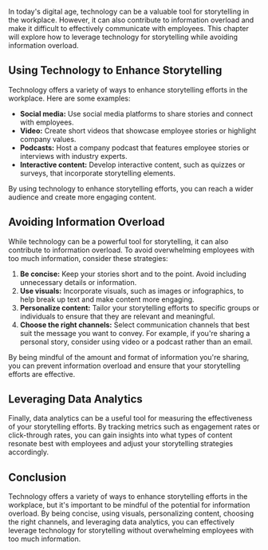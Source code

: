 
In today's digital age, technology can be a valuable tool for storytelling in the workplace. However, it can also contribute to information overload and make it difficult to effectively communicate with employees. This chapter will explore how to leverage technology for storytelling while avoiding information overload.

Using Technology to Enhance Storytelling
----------------------------------------

Technology offers a variety of ways to enhance storytelling efforts in the workplace. Here are some examples:

* **Social media:** Use social media platforms to share stories and connect with employees.
* **Video:** Create short videos that showcase employee stories or highlight company values.
* **Podcasts:** Host a company podcast that features employee stories or interviews with industry experts.
* **Interactive content:** Develop interactive content, such as quizzes or surveys, that incorporate storytelling elements.

By using technology to enhance storytelling efforts, you can reach a wider audience and create more engaging content.

Avoiding Information Overload
-----------------------------

While technology can be a powerful tool for storytelling, it can also contribute to information overload. To avoid overwhelming employees with too much information, consider these strategies:

1. **Be concise:** Keep your stories short and to the point. Avoid including unnecessary details or information.
2. **Use visuals:** Incorporate visuals, such as images or infographics, to help break up text and make content more engaging.
3. **Personalize content:** Tailor your storytelling efforts to specific groups or individuals to ensure that they are relevant and meaningful.
4. **Choose the right channels:** Select communication channels that best suit the message you want to convey. For example, if you're sharing a personal story, consider using video or a podcast rather than an email.

By being mindful of the amount and format of information you're sharing, you can prevent information overload and ensure that your storytelling efforts are effective.

Leveraging Data Analytics
-------------------------

Finally, data analytics can be a useful tool for measuring the effectiveness of your storytelling efforts. By tracking metrics such as engagement rates or click-through rates, you can gain insights into what types of content resonate best with employees and adjust your storytelling strategies accordingly.

Conclusion
----------

Technology offers a variety of ways to enhance storytelling efforts in the workplace, but it's important to be mindful of the potential for information overload. By being concise, using visuals, personalizing content, choosing the right channels, and leveraging data analytics, you can effectively leverage technology for storytelling without overwhelming employees with too much information.
